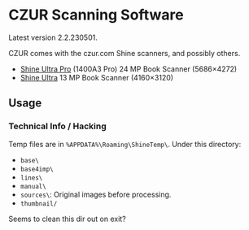 CZUR Scanning Software
======================

Latest version 2.2.230501.

CZUR comes with the czur.com Shine scanners, and possibly others.
- [Shine Ultra Pro][su] (1400A3 Pro) 24 MP Book Scanner (5686×4272)
- [Shine Ultra][su] 13 MP Book Scanner (4160×3120)


Usage
-----

### Technical Info / Hacking

Temp files are in `%APPDATA%\Roaming\ShineTemp\`. Under this directory:
- `base\`
- `base4imp\`
- `lines\`
- `manual\`
- `sources\`: Original images before processing.
- `thumbnail/`

Seems to clean this dir out on exit?


<!-------------------------------------------------------------------->
[su]: https://www.czur.com/product/shineultra
